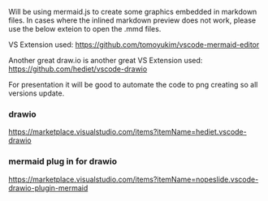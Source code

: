 Will be using mermaid.js to create some graphics embedded in markdown files. In cases where the inlined markdown preview does not work, please use the below exteion to open the .mmd files. 

VS Extension used:
https://github.com/tomoyukim/vscode-mermaid-editor

Another great draw.io is another great 
VS Extension used: https://github.com/hediet/vscode-drawio

For presentation it will be good to automate the code to png creating so all versions update. 

### drawio
https://marketplace.visualstudio.com/items?itemName=hediet.vscode-drawio
### mermaid plug in for drawio
https://marketplace.visualstudio.com/items?itemName=nopeslide.vscode-drawio-plugin-mermaid
